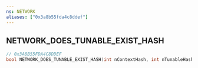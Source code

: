 ```yaml
---
ns: NETWORK
aliases: ["0x3a8b55fda4c8ddef"]
---
```

## NETWORK_DOES_TUNABLE_EXIST_HASH

```c
// 0x3A8B55FDA4C8DDEF
bool NETWORK_DOES_TUNABLE_EXIST_HASH(int nContextHash, int nTunableHash);
```
